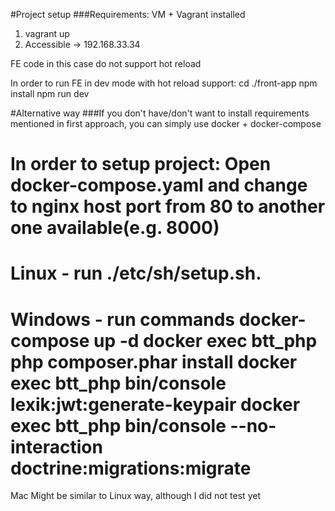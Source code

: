 #Project setup
###Requirements: VM + Vagrant installed

1. vagrant up
2. Accessible -> 192.168.33.34

FE code in this case do not support hot reload

In order to run FE in dev mode with hot reload support:
cd ./front-app
npm install
npm run dev


#Alternative way
###If you don't have/don't want to install requirements mentioned in first approach, you can simply use docker + docker-compose

In order to setup project:
Open docker-compose.yaml and change to nginx host port from 80 to another one available(e.g. 8000)
==
Linux - run ./etc/sh/setup.sh.
==
Windows - run commands
docker-compose up -d
docker exec btt_php php composer.phar install
docker exec btt_php bin/console lexik:jwt:generate-keypair
docker exec btt_php bin/console --no-interaction doctrine:migrations:migrate
==
Mac
Might be similar to Linux way, although I did not test yet

